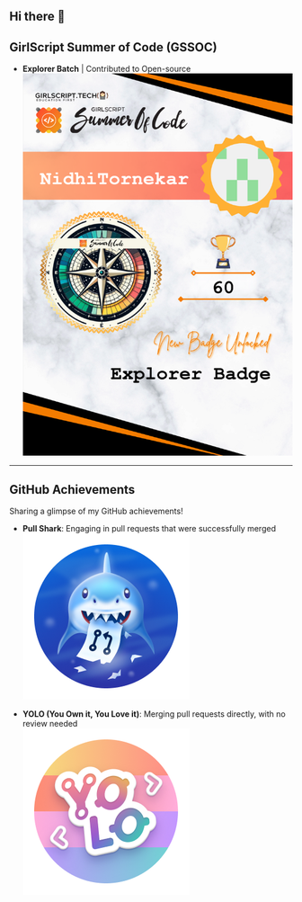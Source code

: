 ## Hi there 👋
## GirlScript Summer of Code (GSSOC)
- **Explorer Batch** | Contributed to Open-source
![GSSOC Explorer Badge](https://github.com/NidhiTornekar/NidhiTornekar/blob/main/Share%20Badge.png)

---

## GitHub Achievements

Sharing a glimpse of my GitHub achievements!

- **Pull Shark**: Engaging in pull requests that were successfully merged  
  ![Pull Shark Badge](https://github.com/NidhiTornekar/NidhiTornekar/blob/main/pull-shark.png)

- **YOLO (You Own it, You Love it)**: Merging pull requests directly, with no review needed  
  ![YOLO Badge](https://github.com/NidhiTornekar/NidhiTornekar/blob/main/yolo.png)

<!--
**NidhiTornekar/NidhiTornekar** is a ✨ _special_ ✨ repository because its `README.md` (this file) appears on your GitHub profile.

Here are some ideas to get you started:

- 🔭 I’m currently working on ...
- 🌱 I’m currently learning ...
- 👯 I’m looking to collaborate on ...
- 🤔 I’m looking for help with ...
- 💬 Ask me about ...
- 📫 How to reach me: ...
- 😄 Pronouns: ...
- ⚡ Fun fact: ...
-->
